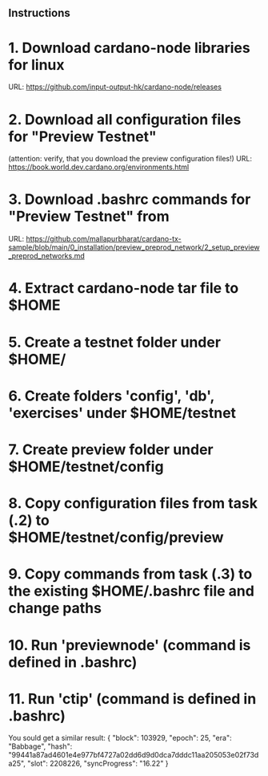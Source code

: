 ## Instructions

# 1. Download cardano-node libraries for linux
URL: https://github.com/input-output-hk/cardano-node/releases
# 2. Download all configuration files for "Preview Testnet" 
(attention: verify, that you download the preview configuration files!)
URL: https://book.world.dev.cardano.org/environments.html
# 3. Download .bashrc commands for "Preview Testnet" from
URL: https://github.com/mallapurbharat/cardano-tx-sample/blob/main/0_installation/preview_preprod_network/2_setup_preview_preprod_networks.md
# 4. Extract cardano-node tar file to $HOME
# 5. Create a testnet folder under $HOME/
# 6. Create folders 'config', 'db', 'exercises' under $HOME/testnet
# 7. Create preview folder under $HOME/testnet/config
# 8. Copy configuration files from task (.2) to $HOME/testnet/config/preview
# 9. Copy commands from task (.3) to the existing $HOME/.bashrc file and change paths
# 10. Run 'previewnode' (command is defined in .bashrc)
# 11. Run 'ctip' (command is defined in .bashrc)
You sould get a similar result:
{
    "block": 103929,
    "epoch": 25,
    "era": "Babbage",
    "hash": "99441a87ad4601e4e977bf4727a02dd6d9d0dca7dddc11aa205053e02f73da25",
    "slot": 2208226,
    "syncProgress": "16.22"
}
